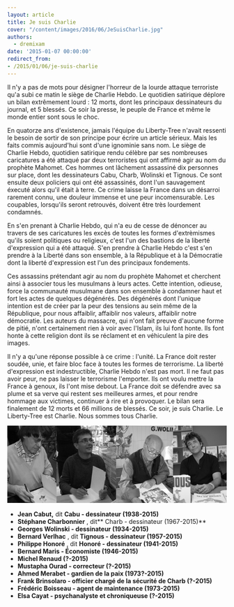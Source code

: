 ```yaml
---
layout: article
title: Je suis Charlie
cover: "/content/images/2016/06/JeSuisCharlie.jpg"
authors:
  - dremixam
date: '2015-01-07 00:00:00'
redirect_from:
- /2015/01/06/je-suis-charlie
---
```


Il n'y a pas de mots pour désigner l'horreur de la lourde attaque terroriste qu'a subi ce matin le siège de Charlie Hebdo. Le quotidien satirique déplore un bilan extrêmement lourd : 12 morts, dont les principaux dessinateurs du journal, et 5 blessés. Ce soir la presse, le peuple de France et même le monde entier sont sous le choc.

En quatorze ans d'existence, jamais l'équipe du Liberty-Tree n'avait ressenti le besoin de sortir de son principe pour écrire un article sérieux. Mais les faits commis aujourd'hui sont d'une ignominie sans nom. Le siège de Charlie Hebdo, quotidien satirique rendu célèbre par ses nombreuses caricatures a été attaqué par deux terroristes qui ont affirmé agir au nom du prophète Mahomet. Ces hommes ont lâchement assassiné dix personnes sur place, dont les dessinateurs Cabu, Charb, Wolinski et Tignous. Ce sont ensuite deux policiers qui ont été assassinés, dont l'un sauvagement éxecuté alors qu'il était à terre. Ce crime laisse la France dans un désarroi rarement connu, une douleur immense et une peur incomensurable. Les coupables, lorsqu'ils seront retrouvés, doivent être très lourdement condamnés.

En s'en prenant à Charlie Hebdo, qui n'a eu de cesse de dénoncer au travers de ses caricatures les excès de toutes les formes d'extrèmismes qu'ils soient politiques ou religieux, c'est l'un des bastions de la liberté d'expression qui a été attaqué. S'en prendre à Charlie Hebdo c'est s'en prendre à la Liberté dans son ensemble, à la République et à la Démocratie dont la liberté d'expression est l'un des principaux fondements.

Ces assassins prétendant agir au nom du prophète Mahomet et cherchent ainsi à associer tous les musulmans à leurs actes. Cette intention, odieuse, force la communauté musulmane dans son ensemble à condamner haut et fort les actes de quelques dégénérés. Des dégénérés dont l'unique intention est de créer par la peur des tensions au sein même de la République, pour nous affaiblir, affaiblir nos valeurs, affaiblir notre démocratie. Les auteurs du massacre, qui n'ont fait preuve d'aucune forme de pitié, n'ont certainement rien à voir avec l'Islam, ils lui font honte. Ils font honte à cette religion dont ils se réclament et en véhiculent la pire des images.

Il n'y a qu'une réponse possible à ce crime : l'unité. La France doit rester soudée, unie, et faire bloc face à toutes les formes de terrorisme. La liberté d'expression est indestructible, Charlie Hebdo n'est pas mort. Il ne faut pas avoir peur, ne pas laisser le terrorisme l'emporter. Ils ont voulu mettre la France à genoux, ils l'ont mise debout. La France doit se défendre avec sa plume et sa verve qui restent ses meilleures armes, et pour rendre hommage aux victimes, continuer à rire et à provoquer. Le bilan sera finalement de 12 morts et 66 millions de blessés. Ce soir, je suis Charlie. Le Liberty-Tree est Charlie. Nous sommes tous Charlie.

![](/content/images/2016/06/dessinateurs.png)

- **Jean Cabut,** dit **Cabu - dessinateur (1938-2015)**
- **Stéphane Charbonnier** , dit\*\* Charb - dessinateur (1967-2015)\*\*
- **Georges Wolinski - dessinateur (1934-2015)**
- **Bernard Verlhac** , dit **Tignous - dessinateur (1957-2015)**
- **Philippe Honoré** , dit **Honoré - dessinateur (1941-2015)**
- **Bernard Maris - Économiste (1946-2015)**
- **Michel Renaud (?-2015)**
- **Mustapha Ourad - correcteur (?-2015)**
- **Ahmed Merabet - gardien de la paix (1973?-2015)**
- **Frank Brinsolaro - officier chargé de la sécurité de Charb (?-2015)**
- **Frédéric Boisseau - agent de maintenance (1973-2015)**
- **Elsa Cayat - psychanalyste et chroniqueuse (?-2015)**<!--kg-card-end: markdown-->
